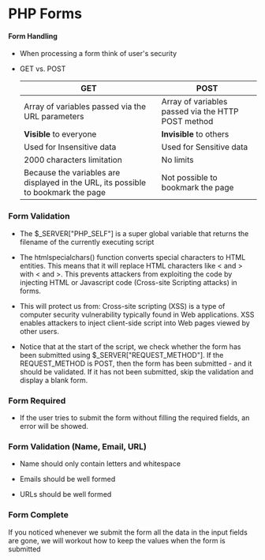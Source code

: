 # PHP Forms

#### Form Handling

* When processing a form think of user's security

* GET vs. POST

    GET | POST
    --- | ----
    Array of variables passed via the URL parameters | Array of variables passed via the HTTP POST method
    **Visible** to everyone | **Invisible** to others
    Used for Insensitive data | Used for Sensitive data
    2000 characters limitation | No limits
    Because the variables are displayed in the URL, its possible to bookmark the page | Not possible to bookmark the page

### Form Validation

* The $_SERVER["PHP_SELF"] is a super global variable that returns the filename of the currently executing script

* The htmlspecialchars() function converts special characters to HTML entities. This means that it will replace HTML characters like < and > with &lt; and &gt;. This prevents attackers from exploiting the code by injecting HTML or Javascript code (Cross-site Scripting attacks) in forms.

* This will protect us from: Cross-site scripting (XSS) is a type of computer security vulnerability typically found in Web applications. XSS enables attackers to inject client-side script into Web pages viewed by other users.

* Notice that at the start of the script, we check whether the form has been submitted using $_SERVER["REQUEST_METHOD"]. If the REQUEST_METHOD is POST, then the form has been submitted - and it should be validated. If it has not been submitted, skip the validation and display a blank form.

### Form Required

* If the user tries to submit the form without filling the required fields, an error will be showed.

### Form Validation (Name, Email, URL)

* Name should only contain letters and whitespace

* Emails should be well formed

* URLs should be well formed

### Form Complete

If you noticed whenever we submit the form all the data in the input fields are gone, we will workout how to keep the values when the form is submitted
